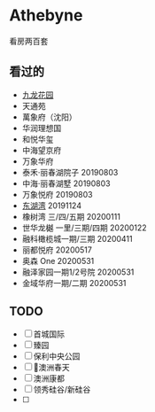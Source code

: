 # Athebyne
看房两百套

## 看过的

- [九龙花园](src/九龙花园.md)
- 天通苑
- 萬象府（沈阳）
- 华润理想国
- 和悦华玺
- 中海望京府
- 万象华府
- 泰禾·丽春湖院子 20190803
- 中海·丽春湖墅 20190803
- 万象悦府 20190803
- [东湖湾](src/东湖湾.md) 20191124
- 橡树湾 三/四/五期  20200111
- 世华龙樾 一里/三期/四期 20200122
- 融科橄榄城一期/三期   20200411
- 丽都悦府   20200517
- 奥森 One  20200531
- 融泽家园一期1/2号院  20200531
- 金域华府一期/二期  20200531

## TODO

- [ ] 首城国际
- [ ] 臻园
- [ ] 保利中央公园
- [ ] 澳洲春天
- [ ] 澳洲康都
- [ ] 领秀硅谷/新硅谷
- [ ] 
